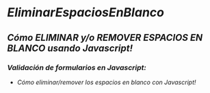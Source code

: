 # **_EliminarEspaciosEnBlanco_**

## **_Cómo ELIMINAR y/o REMOVER ESPACIOS EN BLANCO usando Javascript!_**

### **_Validación de formularios en Javascript:_**

- _Cómo eliminar/remover los espacios en blanco con Javascript!_
